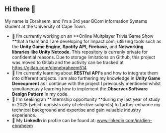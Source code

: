 ## Hi there 👋
My name is Ebraheem, and  I'm a 3rd year BCom Information Systems student at the University of Cape Town.
- 🔭 I’m currently working on an **Online Multplayer Trivia Game Show **that a team and I are developing for Impact.com, utilizing tools such as the **Unity Game Engine, Spotify API, Firebase,** and **Networking libraries like Unity Netcode**. This repository is currenly private for confidential reasons. Due to storage limitations on Github, this project was moved to Gitlab and the activity can be tracked at https://gitlab.com/dienebraheem514
- 🌱 I’m currently learning about **RESTful API's** and how to integrate them into different projects. I am also furthering my knowledge in **Unity Game Deveopment** as I continue with the project I previously mentioned whilst simultaneously learning how to implement the **Observer Software Design Pattern** in my code.
- 👯 I'm seeking an **internship opportunity **during my last year of study in 2025 (which consists only of elective subjects) to further enhance my technical background and expertise and gain valuable industry experience.
- 💼 My **LinkedIn** in profile can be found at: www.linkedin.com/in/dien-ebraheem

<!--
**Ebidien511/Ebidien511** is a ✨ _special_ ✨ repository because its `README.md` (this file) appears on your GitHub profile.

Here are some ideas to get you started:

- 🔭 I’m currently working on ...
- 🌱 I’m currently learning ...
- 👯 I’m looking to collaborate on ...
- 🤔 I’m looking for help with ...
- 💬 Ask me about ...
- 📫 How to reach me: ...
- 😄 Pronouns: ...
- ⚡ Fun fact: ...
-->
